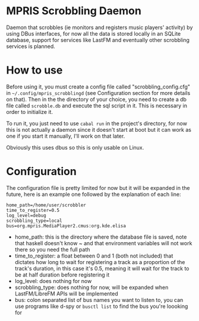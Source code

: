 # MPRIS Scrobbling Daemon
Daemon that scrobbles (ie monitors and registers music players' activity) by using DBus interfaces, for now all the data is stored locally in an SQLite database, support for services like LastFM and eventually other scrobbling services is planned.

# How to use
Before using it, you must create a config file called "scrobbling_config.cfg" in `~/.config/mpris_scrobblingd` (see Configuration section for more details on that). Then in the the directory of your choice, you need to create a db file called `scrobble.db` and execute the sql script in it. This is necessary in order to initialize it.

To run it, you just need to use `cabal run` in the project's directory, for now this is not actually a daemon since it doesn't start at boot but it can work as one if you start it manually, I'll work on that later.

Obviously this uses dbus so this is only usable on Linux.

# Configuration
The configuration file is pretty limited for now but it will be expanded in the future, here is an example one followed by the explanation of each line:
```
home_path=/home/user/scrobbler
time_to_register=0.5
log_level=debug
scrobbling_type=local
bus=org.mpris.MediaPlayer2.cmus:org.kde.elisa
```
* home_path: this is the directory where the database file is saved, note that haskell doesn't know ~ and that environment variables will not work there so you need the full path
* time_to_register: a float between 0 and 1 (both not included) that dictates how long to wait for registering a track as a proportion of the track's duration, in this case it's 0.5, meaning it will wait for the track to be at half duration before registering it
* log_level: does nothing for now
* scrobbling_type: does nothing for now, will be expanded when LastFM/LibreFM APIs will be implemented
* bus: colon separated list of bus names you want to listen to, you can use programs like d-spy or `busctl list` to find the bus you're loooking for